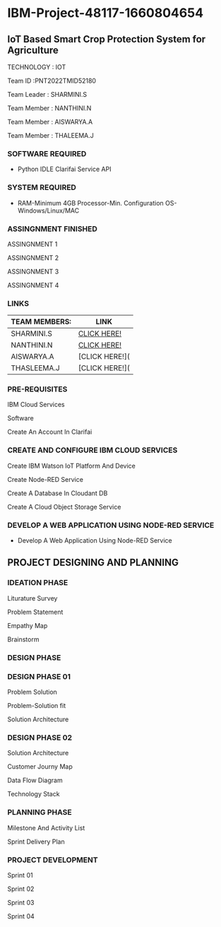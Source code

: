 # IBM-Project-48117-1660804654
## IoT Based Smart Crop Protection System for Agriculture

TECHNOLOGY : IOT

Team ID :PNT2022TMID52180

Team Leader : SHARMINI.S

Team Member : NANTHINI.N

Team Member : AISWARYA.A

Team Member : THALEEMA.J

### SOFTWARE REQUIRED

- Python IDLE Clarifai Service API

### SYSTEM REQUIRED

- RAM-Minimum 4GB Processor-Min. Configuration OS-Windows/Linux/MAC

### ASSINGNMENT FINISHED

ASSINGNMENT 1

ASSINGNMENT 2

ASSINGNMENT 3

ASSINGNMENT 4

### LINKS

|TEAM MEMBERS:| LINK |
|-------------|------|
|   SHARMINI.S|[CLICK HERE!](https://github.com/IBM-EPBL/IBM-Project-48117-1660804654/tree/main/ASSINGNMENT/SHARMINI.S)|
|   NANTHINI.N|[CLICK HERE!](https://github.com/IBM-EPBL/IBM-Project-48117-1660804654/tree/main/ASSINGNMENT/NANTHINI.N)|
|   AISWARYA.A|[CLICK HERE!](      |
|  THASLEEMA.J|[CLICK HERE!](      |

### PRE-REQUISITES

IBM Cloud Services

Software

Create An Account In Clarifai

### CREATE AND CONFIGURE IBM CLOUD SERVICES

Create IBM Watson IoT Platform And Device

Create Node-RED Service

Create A Database In Cloudant DB

Create A Cloud Object Storage Service

### DEVELOP A WEB APPLICATION USING NODE-RED SERVICE

- Develop A Web Application Using Node-RED Service

## PROJECT DESIGNING AND PLANNING

### IDEATION PHASE

Liturature Survey

Problem Statement

Empathy Map

Brainstorm

### DESIGN PHASE 

### DESIGN PHASE 01

Problem Solution

Problem-Solution fit

Solution Architecture

### DESIGN PHASE 02

Solution Architecture

Customer Journy Map

Data Flow Diagram

Technology Stack

### PLANNING PHASE

Milestone And Activity List 

Sprint Delivery Plan

### PROJECT DEVELOPMENT

Sprint 01

Sprint 02

Sprint 03

Sprint 04









